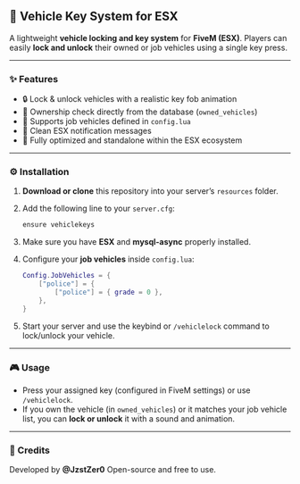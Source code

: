 ## 🔑 Vehicle Key System for ESX

A lightweight **vehicle locking and key system** for **FiveM (ESX)**.
Players can easily **lock and unlock** their owned or job vehicles using a single key press.

---

### ✨ Features

* 🔒 Lock & unlock vehicles with a realistic key fob animation
* 🚗 Ownership check directly from the database (`owned_vehicles`)
* 👮 Supports job vehicles defined in `config.lua`
* 💬 Clean ESX notification messages
* 🧩 Fully optimized and standalone within the ESX ecosystem

---

### ⚙️ Installation

1. **Download or clone** this repository into your server’s `resources` folder.
2. Add the following line to your `server.cfg`:

   ```bash
   ensure vehiclekeys
   ```
3. Make sure you have **ESX** and **mysql-async** properly installed.
4. Configure your **job vehicles** inside `config.lua`:

   ```lua
   Config.JobVehicles = {
       ["police"] = {
           ["police"] = { grade = 0 },
       },
   }
   ```
5. Start your server and use the keybind or `/vehiclelock` command to lock/unlock your vehicle.

---

### 🎮 Usage

* Press your assigned key (configured in FiveM settings) or use `/vehiclelock`.
* If you own the vehicle (in `owned_vehicles`) or it matches your job vehicle list,
  you can **lock or unlock** it with a sound and animation.

---

### 🧠 Credits

Developed by **@JzstZer0**
Open-source and free to use.
